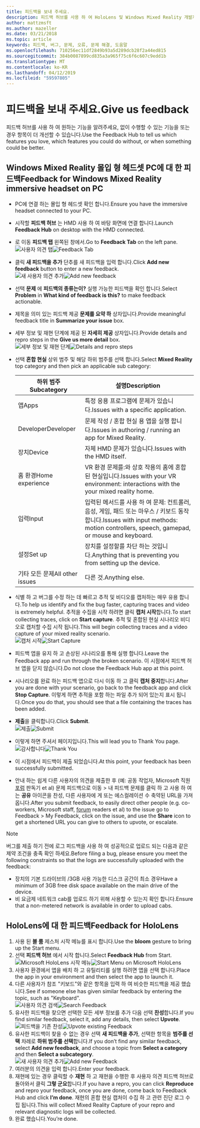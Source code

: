 ```yaml
---
title: 피드백을 보내 주세요.
description: 피드백 허브를 사용 하 여 HoloLens 및 Windows Mixed Reality 개발자를 위한 실행 가능한 피드백을 만듭니다.
author: mattzmsft
ms.author: mazeller
ms.date: 03/21/2018
ms.topic: article
keywords: 피드백, 버그, 문제, 오류, 문제 해결, 도움말
ms.openlocfilehash: 710256ec11df2849b93a5d289dcb28f2a44ed815
ms.sourcegitcommit: 384b0087899cd835a3a965f75c6f6c607c9edd1b
ms.translationtype: MT
ms.contentlocale: ko-KR
ms.lasthandoff: 04/12/2019
ms.locfileid: "59597805"
---
```

# <a name="give-us-feedback"></a><span data-ttu-id="fd4b3-104">피드백을 보내 주세요.</span><span class="sxs-lookup"><span data-stu-id="fd4b3-104">Give us feedback</span></span>

<span data-ttu-id="fd4b3-105">피드백 허브를 사용 하 여 원하는 기능을 알려주세요, 없이 수행할 수 있는 기능을 또는 경우 항목이 더 개선할 수 있습니다.</span><span class="sxs-lookup"><span data-stu-id="fd4b3-105">Use the Feedback Hub to tell us which features you love, which features you could do without, or when something could be better.</span></span>

## <a name="feedback-for-windows-mixed-reality-immersive-headset-on-pc"></a><span data-ttu-id="fd4b3-106">Windows Mixed Reality 몰입 형 헤드셋 PC에 대 한 피드백</span><span class="sxs-lookup"><span data-stu-id="fd4b3-106">Feedback for Windows Mixed Reality immersive headset on PC</span></span>

* <span data-ttu-id="fd4b3-107">PC에 연결 하는 몰입 형 헤드셋 확인 합니다.</span><span class="sxs-lookup"><span data-stu-id="fd4b3-107">Ensure you have the immersive headset connected to your PC.</span></span>
* <span data-ttu-id="fd4b3-108">시작할 **피드백 허브** 는 HMD 사용 하 여 바탕 화면에 연결 합니다.</span><span class="sxs-lookup"><span data-stu-id="fd4b3-108">Launch **Feedback Hub** on desktop with the HMD connected.</span></span>
* <span data-ttu-id="fd4b3-109">로 이동 **피드백 탭** 왼쪽된 창에서.</span><span class="sxs-lookup"><span data-stu-id="fd4b3-109">Go to **Feedback Tab** on the left pane.</span></span> <br>
  <span data-ttu-id="fd4b3-110">![사용자 의견 탭](images/feedback1-600px.png)</span><span class="sxs-lookup"><span data-stu-id="fd4b3-110">![Feedback Tab](images/feedback1-600px.png)</span></span>
* <span data-ttu-id="fd4b3-111">클릭 **새 피드백을 추가** 단추를 새 피드백을 입력 합니다.</span><span class="sxs-lookup"><span data-stu-id="fd4b3-111">Click **Add new feedback** button to enter a new feedback.</span></span><br>
  <span data-ttu-id="fd4b3-112">![새 사용자 의견 추가](images/feedback2-600px.png)</span><span class="sxs-lookup"><span data-stu-id="fd4b3-112">![Add new feedback](images/feedback2-600px.png)</span></span>
* <span data-ttu-id="fd4b3-113">선택 **문제** 에 **피드백의 종류는이?** 실행 가능한 피드백을 확인 합니다.</span><span class="sxs-lookup"><span data-stu-id="fd4b3-113">Select **Problem** in **What kind of feedback is this?** to make feedback actionable.</span></span>
* <span data-ttu-id="fd4b3-114">제목을 의미 있는 피드백 제공 **문제를 요약 하** 상자입니다.</span><span class="sxs-lookup"><span data-stu-id="fd4b3-114">Provide meaningful feedback title in **Summarize your issue** box.</span></span>
* <span data-ttu-id="fd4b3-115">세부 정보 및 재현 단계에 제공 된 **자세히 제공** 상자입니다.</span><span class="sxs-lookup"><span data-stu-id="fd4b3-115">Provide details and repro steps in the **Give us more detail** box.</span></span><br>
  <span data-ttu-id="fd4b3-116">![세부 정보 및 재현 단계](images/feedback3-600px.png)</span><span class="sxs-lookup"><span data-stu-id="fd4b3-116">![Details and repro steps](images/feedback3-600px.png)</span></span>
* <span data-ttu-id="fd4b3-117">선택 **혼합 현실** 상위 범주 및 해당 하위 범주를 선택 합니다.</span><span class="sxs-lookup"><span data-stu-id="fd4b3-117">Select **Mixed Reality** top category and then pick an applicable sub category:</span></span>

  |  <span data-ttu-id="fd4b3-118">하위 범주</span><span class="sxs-lookup"><span data-stu-id="fd4b3-118">Subcategory</span></span>  |  <span data-ttu-id="fd4b3-119">설명</span><span class="sxs-lookup"><span data-stu-id="fd4b3-119">Description</span></span> | 
  |----------|----------|
  |  <span data-ttu-id="fd4b3-120">앱</span><span class="sxs-lookup"><span data-stu-id="fd4b3-120">Apps</span></span>  |  <span data-ttu-id="fd4b3-121">특정 응용 프로그램에 문제가 있습니다.</span><span class="sxs-lookup"><span data-stu-id="fd4b3-121">Issues with a specific application.</span></span> | 
  |  <span data-ttu-id="fd4b3-122">Developer</span><span class="sxs-lookup"><span data-stu-id="fd4b3-122">Developer</span></span>  |  <span data-ttu-id="fd4b3-123">문제 작성 / 혼합 현실 용 앱을 실행 합니다.</span><span class="sxs-lookup"><span data-stu-id="fd4b3-123">Issues in authoring / running an app for Mixed Reality.</span></span> | 
  |  <span data-ttu-id="fd4b3-124">장치</span><span class="sxs-lookup"><span data-stu-id="fd4b3-124">Device</span></span>  |  <span data-ttu-id="fd4b3-125">자체 HMD 문제가 있습니다.</span><span class="sxs-lookup"><span data-stu-id="fd4b3-125">Issues with the HMD itself.</span></span> | 
  |  <span data-ttu-id="fd4b3-126">홈 환경</span><span class="sxs-lookup"><span data-stu-id="fd4b3-126">Home experience</span></span>  |  <span data-ttu-id="fd4b3-127">VR 환경 문제를:와 상호 작용의 홈에 혼합된 현실입니다.</span><span class="sxs-lookup"><span data-stu-id="fd4b3-127">Issues with your VR environment: interactions with the your mixed reality home.</span></span> | 
  |  <span data-ttu-id="fd4b3-128">입력</span><span class="sxs-lookup"><span data-stu-id="fd4b3-128">Input</span></span>  |  <span data-ttu-id="fd4b3-129">입력된 메서드를 사용 하 여 문제: 컨트롤러, 음성, 게임, 패드 또는 마우스 / 키보드 동작 합니다.</span><span class="sxs-lookup"><span data-stu-id="fd4b3-129">Issues with input methods: motion controllers, speech, gamepad, or mouse and keyboard.</span></span> | 
  |  <span data-ttu-id="fd4b3-130">설정</span><span class="sxs-lookup"><span data-stu-id="fd4b3-130">Set up</span></span>  |  <span data-ttu-id="fd4b3-131">장치를 설정할를 차단 하는 것입니다.</span><span class="sxs-lookup"><span data-stu-id="fd4b3-131">Anything that is preventing you from setting up the device.</span></span> | 
  |  <span data-ttu-id="fd4b3-132">기타 모든 문제</span><span class="sxs-lookup"><span data-stu-id="fd4b3-132">All other issues</span></span>  |  <span data-ttu-id="fd4b3-133">다른 것.</span><span class="sxs-lookup"><span data-stu-id="fd4b3-133">Anything else.</span></span> |
  
* <span data-ttu-id="fd4b3-134">식별 하 고 버그를 수정 하는 데 빠르고 추적 및 비디오를 캡처하는 매우 유용 합니다.</span><span class="sxs-lookup"><span data-stu-id="fd4b3-134">To help us identify and fix the bug faster, capturing traces and video is extremely helpful.</span></span> <span data-ttu-id="fd4b3-135">추적을 수집을 시작 하려면 클릭 **캡처 시작**합니다.</span><span class="sxs-lookup"><span data-stu-id="fd4b3-135">To start collecting traces, click on **Start capture**.</span></span> <span data-ttu-id="fd4b3-136">추적 및 혼합된 현실 시나리오 비디오로 캡처할 수집 시작 됩니다.</span><span class="sxs-lookup"><span data-stu-id="fd4b3-136">This will begin collecting traces and a video capture of your mixed reality scenario.</span></span><br>
  <span data-ttu-id="fd4b3-137">![캡처 시작](images/feedback4-600px.png)</span><span class="sxs-lookup"><span data-stu-id="fd4b3-137">![Start Capture](images/feedback4-600px.png)</span></span>
* <span data-ttu-id="fd4b3-138">피드백 앱을 유지 하 고 손상된 시나리오를 통해 실행 합니다.</span><span class="sxs-lookup"><span data-stu-id="fd4b3-138">Leave the Feedback app and run through the broken scenario.</span></span> <span data-ttu-id="fd4b3-139">이 시점에서 피드백 허브 앱을 닫지 않습니다.</span><span class="sxs-lookup"><span data-stu-id="fd4b3-139">Do not close the Feedback Hub app at this point.</span></span>
* <span data-ttu-id="fd4b3-140">시나리오를 완료 하는 피드백 앱으로 다시 이동 하 고 클릭 **캡처 중지**합니다.</span><span class="sxs-lookup"><span data-stu-id="fd4b3-140">After you are done with your scenario, go back to the feedback app and click **Stop Capture**.</span></span> <span data-ttu-id="fd4b3-141">이렇게 하면 추적을 포함 하는 파일 추가 되어 있는지 표시 됩니다.</span><span class="sxs-lookup"><span data-stu-id="fd4b3-141">Once you do that, you should see that a file containing the traces has been added.</span></span>
* <span data-ttu-id="fd4b3-142">**제출**을 클릭합니다.</span><span class="sxs-lookup"><span data-stu-id="fd4b3-142">Click **Submit**.</span></span><br>
  <span data-ttu-id="fd4b3-143">![제출](images/feedback5-600px.png)</span><span class="sxs-lookup"><span data-stu-id="fd4b3-143">![Submit](images/feedback5-600px.png)</span></span>
* <span data-ttu-id="fd4b3-144">이렇게 하면 주셔서 페이지입니다.</span><span class="sxs-lookup"><span data-stu-id="fd4b3-144">This will lead you to Thank You page.</span></span><br>
  <span data-ttu-id="fd4b3-145">![감사합니다](images/feedback6-600px.png)</span><span class="sxs-lookup"><span data-stu-id="fd4b3-145">![Thank You](images/feedback6-600px.png)</span></span>
* <span data-ttu-id="fd4b3-146">이 시점에서 피드백이 제출 되었습니다.</span><span class="sxs-lookup"><span data-stu-id="fd4b3-146">At this point, your feedback has been successfully submitted.</span></span>
* <span data-ttu-id="fd4b3-147">안내 하는 쉽게 다른 사용자의 의견을 제출한 후 (예: 공동 작업자, Microsoft 직원 [포럼](https://forums.hololens.com/) 판독기 et al) 문제 피드백으로 이동 > 내 피드백 문제를 클릭 하 고 사용 하 여는 **공유** 아이콘을 찬성, 다른 사용자에 게 또는 에스컬레이션 수 축약된 URL을 가져옵니다.</span><span class="sxs-lookup"><span data-stu-id="fd4b3-147">After you submit feedback, to easily direct other people (e.g. co-workers, Microsoft staff, [forum](https://forums.hololens.com/) readers et al) to the issue go to Feedback > My Feedback, click on the issue, and use the **Share** icon to get a shortened URL you can give to others to upvote, or escalate.</span></span>

>[!NOTE]
><span data-ttu-id="fd4b3-148">버그를 제출 하기 전에 로그 피드백을 사용 하 여 성공적으로 업로드 되는 다음과 같은 제약 조건을 충족 확인 하세요.</span><span class="sxs-lookup"><span data-stu-id="fd4b3-148">Before filing a bug, please ensure you meet the following constraints so that the logs are successfully uploaded with the feedback:</span></span>
> - <span data-ttu-id="fd4b3-149">장치의 기본 드라이브의 /3GB 사용 가능한 디스크 공간이 최소 경우</span><span class="sxs-lookup"><span data-stu-id="fd4b3-149">Have a minimum of 3GB free disk space available on the main drive of the device.</span></span>
> - <span data-ttu-id="fd4b3-150">비 요금제 네트워크 cab를 업로드 하기 위해 사용할 수 있는지 확인 합니다.</span><span class="sxs-lookup"><span data-stu-id="fd4b3-150">Ensure that a non-metered network is available in order to upload cabs.</span></span>

## <a name="feedback-for-hololens"></a><span data-ttu-id="fd4b3-151">HoloLens에 대 한 피드백</span><span class="sxs-lookup"><span data-stu-id="fd4b3-151">Feedback for HoloLens</span></span>

1. <span data-ttu-id="fd4b3-152">사용 된 **블 룸** 제스처 시작 메뉴를 표시 합니다.</span><span class="sxs-lookup"><span data-stu-id="fd4b3-152">Use the **bloom** gesture to bring up the Start menu.</span></span>
2. <span data-ttu-id="fd4b3-153">선택 **피드백 허브** 에서 시작 합니다.</span><span class="sxs-lookup"><span data-stu-id="fd4b3-153">Select **Feedback Hub** from Start.</span></span><br>
  <span data-ttu-id="fd4b3-154">![Microsoft HoloLens 시작 메뉴](images/startmenu.jpg)</span><span class="sxs-lookup"><span data-stu-id="fd4b3-154">![Start Menu on Microsoft HoloLens](images/startmenu.jpg)</span></span>
3. <span data-ttu-id="fd4b3-155">사용자 환경에서 앱을 배치 하 고 유틸리티를 실행 하려면 앱을 선택 합니다.</span><span class="sxs-lookup"><span data-stu-id="fd4b3-155">Place the app in your environment and then select the app to launch it.</span></span>
4. <span data-ttu-id="fd4b3-156">다른 사용자가 참조 "키보드"와 같은 항목을 입력 하 여 비슷한 피드백을 제공 했습니다.</span><span class="sxs-lookup"><span data-stu-id="fd4b3-156">See if someone else has given similar feedback by entering the topic, such as "Keyboard".</span></span><br>
  <span data-ttu-id="fd4b3-157">![사용자 의견 검색](images/searchfeedback-500px.jpg)</span><span class="sxs-lookup"><span data-stu-id="fd4b3-157">![Search Feedback](images/searchfeedback-500px.jpg)</span></span>
5. <span data-ttu-id="fd4b3-158">유사한 피드백을 찾으면 선택한 모든 세부 정보를 추가 다음 선택 **찬성**합니다.</span><span class="sxs-lookup"><span data-stu-id="fd4b3-158">If you find similar feedback, select it, add any details, then select **Upvote**.</span></span><br>
  <span data-ttu-id="fd4b3-159">![피드백을 기존 찬성](images/upvotefeedback-500px.jpg)</span><span class="sxs-lookup"><span data-stu-id="fd4b3-159">![Upvote existing Feedback](images/upvotefeedback-500px.jpg)</span></span>
6. <span data-ttu-id="fd4b3-160">유사한 피드백이 찾을 수 없는 경우 선택 **새 피드백을 추가**, 선택한 항목을 **범주를 선택** 차례로 **하위 범주를 선택**합니다.</span><span class="sxs-lookup"><span data-stu-id="fd4b3-160">If you don’t find any similar feedback, select **Add new feedback**, and choose a topic from **Select a category** and then **Select a subcategory**.</span></span><br>
  <span data-ttu-id="fd4b3-161">![새 사용자 의견 추가](images/addnewfeedback-500px.jpg)</span><span class="sxs-lookup"><span data-stu-id="fd4b3-161">![Add new Feedback](images/addnewfeedback-500px.jpg)</span></span>
7. <span data-ttu-id="fd4b3-162">여러분의 의견을 입력 합니다.</span><span class="sxs-lookup"><span data-stu-id="fd4b3-162">Enter your feedback.</span></span>
8. <span data-ttu-id="fd4b3-163">재현에 있는 경우 클릭할 수 **재현** 하 고 재현을 수행한 후 사용자 의견 피드백 허브로 돌아와서 클릭 **그렇 군요**합니다.</span><span class="sxs-lookup"><span data-stu-id="fd4b3-163">If you have a repro, you can click **Reproduce** and repro your feedback, once you are done, come back to Feedback Hub and click **I’m done**.</span></span> <span data-ttu-id="fd4b3-164">재현의 혼합 현실 캡처이 수집 하 고 관련 진단 로그 수집 됩니다.</span><span class="sxs-lookup"><span data-stu-id="fd4b3-164">This will collect Mixed Reality Capture of your repro and relevant diagnostic logs will be collected.</span></span>
9. <span data-ttu-id="fd4b3-165">완료 했습니다.</span><span class="sxs-lookup"><span data-stu-id="fd4b3-165">You’re done.</span></span>
